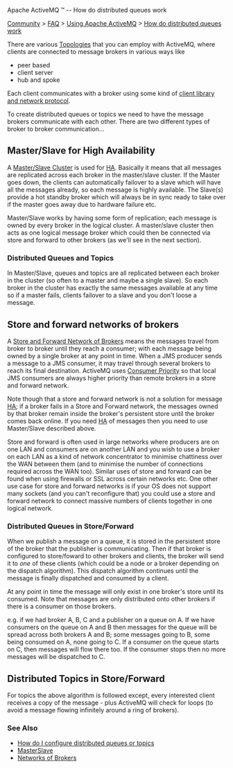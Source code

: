 Apache ActiveMQ ™ -- How do distributed queues work 

[Community](community.html) > [FAQ](faq.html) > [Using Apache ActiveMQ](using-apache-activemq.html) > [How do distributed queues work](how-do-distributed-queues-work.html)


There are various [Topologies](topologies.html) that you can employ with ActiveMQ, where clients are connected to message brokers in various ways like

*   peer based
*   client server
*   hub and spoke

Each client communicates with a broker using some kind of [client library and network protocol](cross-language-clients.html).

To create distributed queues or topics we need to have the message brokers communicate with each other. There are two different types of broker to broker communication...

Master/Slave for High Availability
----------------------------------

A [Master/Slave Cluster](masterslave.html) is used for [HA](ha.html). Basically it means that all messages are replicated across each broker in the master/slave cluster. If the Master goes down, the clients can automatically failover to a slave which will have all the messages already, so each message is highly available. The Slave(s) provide a hot standby broker which will always be in sync ready to take over if the master goes away due to hardware failure etc.

Master/Slave works by having some form of replication; each message is owned by every broker in the logical cluster. A master/slave cluster then acts as one logical message broker which could then be connected via store and forward to other brokers (as we'll see in the next section).

### Distributed Queues and Topics

In Master/Slave, queues and topics are all replicated between each broker in the cluster (so often to a master and maybe a single slave). So each broker in the cluster has exactly the same messages available at any time so if a master fails, clients failover to a slave and you don't loose a message.

Store and forward networks of brokers
-------------------------------------

A [Store and Forward Network of Brokers](networks-of-brokers.html) means the messages travel from broker to broker until they reach a consumer; with each message being owned by a single broker at any point in time. When a JMS producer sends a message to a JMS consumer, it may travel through several brokers to reach its final destination. ActiveMQ uses [Consumer Priority](consumer-priority.html) so that local JMS consumers are always higher priority than remote brokers in a store and forward network.

Note though that a store and forward network is not a solution for message [HA](ha.html); if a broker fails in a Store and Forward network, the messages owned by that broker remain inside the broker's persistent store until the broker comes back online. If you need [HA](ha.html) of messages then you need to use Master/Slave described above.

Store and forward is often used in large networks where producers are on one LAN and consumers are on another LAN and you wish to use a broker on each LAN as a kind of network concentrator to minimise chattiness over the WAN between them (and to minimise the number of connections required across the WAN too). Similar uses of store and forward can be found when using firewalls or SSL across certain networks etc. One other use case for store and forward networks is if your OS does not support many sockets (and you can't reconfigure that) you could use a store and forward network to connect massive numbers of clients together in one logical network.

### Distributed Queues in Store/Forward

When we publish a message on a queue, it is stored in the persistent store of the broker that the publisher is communicating. Then if that broker is configured to store/foward to other brokers and clients, the broker will send it to _one_ of these clients (which could be a node or a broker depending on the dispatch algorithm). This dispatch algorithm continues until the message is finally dispatched and consumed by a client.

At any point in time the message will only exist in one broker's store until its consumed. Note that messages are only distributed onto other brokers if there is a consumer on those brokers.

e.g. if we had broker A, B, C and a publisher on a queue on A. If we have consumers on the queue on A and B then messages for the queue will be spread across both brokers A and B; some messages going to B, some being consumed on A, none going to C. If a consumer on the queue starts  
on C, then messages will flow there too. If the consumer stops then no more messages will be dispatched to C.

Distributed Topics in Store/Forward
-----------------------------------

For topics the above algorithm is followed except, every interested client receives a copy of the message - plus ActiveMQ will check for loops (to avoid a message flowing infinitely around a ring of brokers).

### See Also

*   [How do I configure distributed queues or topics](how-do-i-configure-distributed-queues-or-topics.html)
*   [MasterSlave](masterslave.html)
*   [Networks of Brokers](networks-of-brokers.html)

